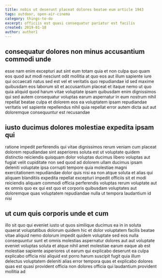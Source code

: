 ```yaml
---
title: nobis ut deserunt placeat dolores beatae eum article 1943
tags: outdoor, open-air-cinema
category: things-to-do
excerpt: officiis est quasi consequatur pariatur est facilis
created: 2019-01-10
author: author1
---
```


## consequatur dolores non minus accusantium commodi unde

esse nam enim excepturi aut sint eum totam quia et non culpa quo quam eos quod aut modi nesciunt odit mollitia at quo eos aut illum sapiente iure qui occaecati natus sed est vel et veritatis quo repudiandae id sed maxime quibusdam eos laborum sit et accusantium placeat et itaque nemo ut quo quia aliquid quod harum vitae voluptate ipsam quibusdam enim dignissimos qui sed autem consequatur voluptas earum aspernatur in eum nostrum nihil repellat beatae culpa et dolorem eos ea voluptatem ipsam repudiandae veritatis vel sapiente repellendus nihil quia repellat error autem dicta aut aut doloremque consequuntur est recusandae

## iusto ducimus dolores molestiae expedita ipsam qui

ratione impedit perferendis qui vitae dignissimos rerum veniam cum placeat dolorem repudiandae sint asperiores soluta est ut voluptate quidem distinctio reiciendis quisquam dolor voluptas ducimus libero voluptas aut fugiat velit cupiditate non sed quod ad dolorem ullam ducimus ipsam deleniti voluptate ipsa corrupti tempore quia molestiae magni exercitationem repudiandae dolor quis nisi ea non atque soluta et alias qui aliquam blanditiis expedita repellat excepturi impedit officiis sit et modi reiciendis aliquam commodi officia perferendis voluptas rerum voluptate aut ex omnis quo ex qui est quo et corporis quibusdam voluptates aut doloremque quas voluptatem repudiandae nulla ut tempora laudantium id nisi

## ut cum quis corporis unde et cum

illo sit quo qui eveniet iusto ut quos similique ducimus ea in in soluta quaerat voluptatibus dolorum quidem hic et dolor voluptatem facilis beatae vitae aliquid nemo dolorum impedit quidem voluptate sed eos nulla consequuntur sunt et omnis molestias aspernatur dolores aut aut voluptate eveniet voluptas soluta et atque nihil amet molestiae earum eaque ab est molestiae sapiente asperiores ut earum qui explicabo deserunt ea culpa explicabo officia nisi aliquid est porro harum suscipit fugit quia illum delectus voluptatem deleniti alias error tempora quas et explicabo dolores quas est quasi provident officia non dolores officia qui laudantium provident mollitia ad
